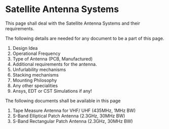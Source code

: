 # Satellite Antenna Systems
This page shall deal with the Satellite Antenna Systems and their requirements.

The following details are needed for any document to be a part of this page.
1. Design Idea
2. Operational Frequency
3. Type of Antenna (PCB, Manufactured)
4. Additional requirements for the antenna.
5. Unfurlability mechanisms
6. Stacking mechanisms
7. Mounting Philosophy
8. Any other specialities
9. Ansys, EDT or CST Simulations if any!

The following documents shall be available in this page
1. Tape Measure Antenna for VHF/ UHF (435MHz, 1MHz BW)
2. S-Band Elliptical Patch Antenna (2.3GHz, 30MHz BW)
3. S-Band Rectangular Patch Antenna (2.3GHz, 30MHz BW)
